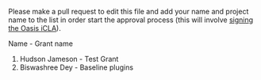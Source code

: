 Please make a pull request to edit this file and add your name and project name to the list in order start the approval process (this will involve [signing the Oasis iCLA](https://gist.github.com/OASIS-OP-Admin/8968911e16d9c245538d552e70af7378)).

Name - Grant name

1. Hudson Jameson - Test Grant
2. Biswashree Dey - Baseline plugins
